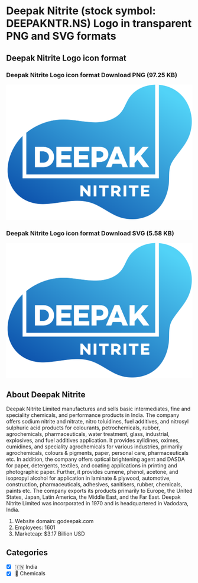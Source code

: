 # Deepak Nitrite (stock symbol: DEEPAKNTR.NS) Logo in transparent PNG and SVG formats

## Deepak Nitrite Logo icon format

### Deepak Nitrite Logo icon format Download PNG (97.25 KB)

![Deepak Nitrite Logo icon format Download PNG (97.25 KB)](/img/orig/DEEPAKNTR.NS-d5b31c00.png)

### Deepak Nitrite Logo icon format Download SVG (5.58 KB)

![Deepak Nitrite Logo icon format Download SVG (5.58 KB)](/img/orig/DEEPAKNTR.NS-53c7d721.svg)

## About Deepak Nitrite

Deepak Nitrite Limited manufactures and sells basic intermediates, fine and speciality chemicals, and performance products in India. The company offers sodium nitrite and nitrate, nitro toluidines, fuel additives, and nitrosyl sulphuric acid products for colourants, petrochemicals, rubber, agrochemicals, pharmaceuticals, water treatment, glass, industrial, explosives, and fuel additives application. It provides xylidines, oximes, cumidines, and speciality agrochemicals for various industries, primarily agrochemicals, colours & pigments, paper, personal care, pharmaceuticals etc. In addition, the company offers optical brightening agent and DASDA for paper, detergents, textiles, and coating applications in printing and photographic paper. Further, it provides cumene, phenol, acetone, and isopropyl alcohol for application in laminate & plywood, automotive, construction, pharmaceuticals, adhesives, sanitisers, rubber, chemicals, paints etc. The company exports its products primarily to Europe, the United States, Japan, Latin America, the Middle East, and the Far East. Deepak Nitrite Limited was incorporated in 1970 and is headquartered in Vadodara, India.

1. Website domain: godeepak.com
2. Employees: 1601
3. Marketcap: $3.17 Billion USD


## Categories
- [x] 🇮🇳 India
- [x] 🧪 Chemicals
